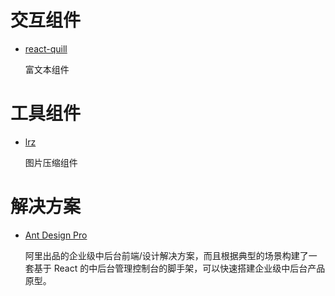 # 交互组件

- [react-quill](https://www.npmjs.com/package/react-quill)

  富文本组件

# 工具组件

- [lrz](https://www.npmjs.com/package/lrz)

  图片压缩组件

# 解决方案

- [Ant Design Pro](https://pro.ant.design/)

  阿里出品的企业级中后台前端/设计解决方案，而且根据典型的场景构建了一套基于 React 的中后台管理控制台的脚手架，可以快速搭建企业级中后台产品原型。